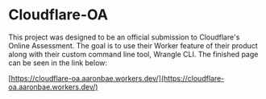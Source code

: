 # Cloudflare-OA

This project was designed to be an official submission to Cloudflare's Online Assessment. The goal is to use their Worker feature of their product along with their custom command line tool, Wrangle CLI. The finished page can be seen in the link below:

[https://cloudflare-oa.aaronbae.workers.dev/](https://cloudflare-oa.aaronbae.workers.dev/)
